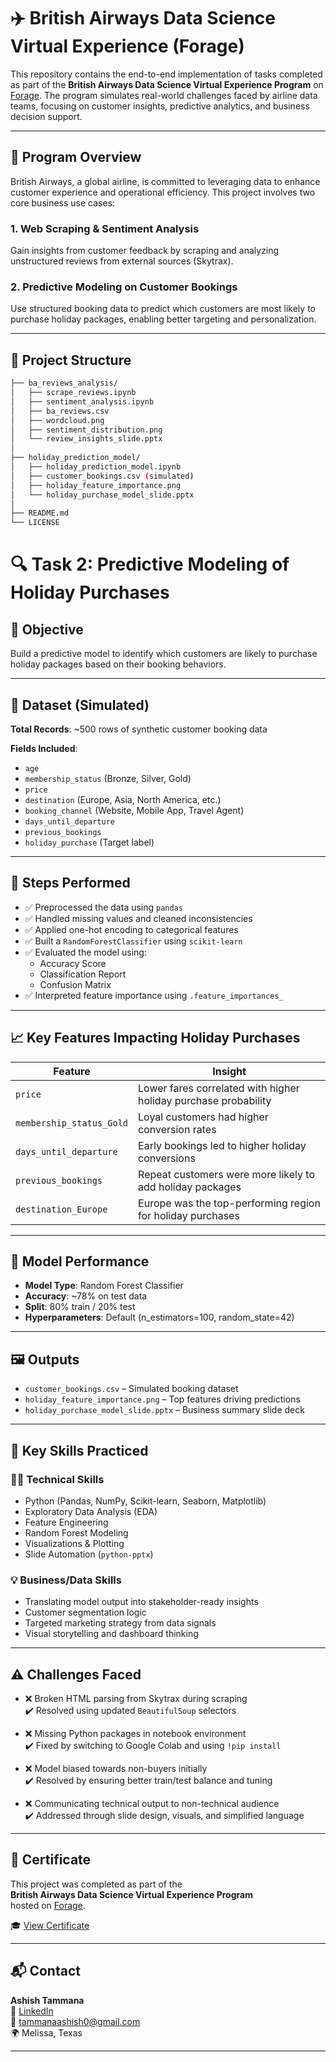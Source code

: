 # ✈️ British Airways Data Science Virtual Experience (Forage)

This repository contains the end-to-end implementation of tasks completed as part of the **British Airways Data Science Virtual Experience Program** on [Forage](https://www.theforage.com/). The program simulates real-world challenges faced by airline data teams, focusing on customer insights, predictive analytics, and business decision support.

---

## 📌 Program Overview

British Airways, a global airline, is committed to leveraging data to enhance customer experience and operational efficiency. This project involves two core business use cases:

### 1. Web Scraping & Sentiment Analysis
Gain insights from customer feedback by scraping and analyzing unstructured reviews from external sources (Skytrax).

### 2. Predictive Modeling on Customer Bookings
Use structured booking data to predict which customers are most likely to purchase holiday packages, enabling better targeting and personalization.

---

## 🧱 Project Structure

```bash
├── ba_reviews_analysis/
│   ├── scrape_reviews.ipynb
│   ├── sentiment_analysis.ipynb
│   ├── ba_reviews.csv
│   ├── wordcloud.png
│   ├── sentiment_distribution.png
│   └── review_insights_slide.pptx
│
├── holiday_prediction_model/
│   ├── holiday_prediction_model.ipynb
│   ├── customer_bookings.csv (simulated)
│   ├── holiday_feature_importance.png
│   └── holiday_purchase_model_slide.pptx
│
├── README.md
└── LICENSE
```

# 🔍 Task 2: Predictive Modeling of Holiday Purchases

## 🎯 Objective
Build a predictive model to identify which customers are likely to purchase holiday packages based on their booking behaviors.

---

## 📁 Dataset (Simulated)

**Total Records**: ~500 rows of synthetic customer booking data

**Fields Included**:
- `age`
- `membership_status` (Bronze, Silver, Gold)
- `price`
- `destination` (Europe, Asia, North America, etc.)
- `booking_channel` (Website, Mobile App, Travel Agent)
- `days_until_departure`
- `previous_bookings`
- `holiday_purchase` (Target label)

---

## 🧪 Steps Performed

- ✅ Preprocessed the data using `pandas`
- ✅ Handled missing values and cleaned inconsistencies
- ✅ Applied one-hot encoding to categorical features
- ✅ Built a `RandomForestClassifier` using `scikit-learn`
- ✅ Evaluated the model using:
  - Accuracy Score
  - Classification Report
  - Confusion Matrix
- ✅ Interpreted feature importance using `.feature_importances_`

---

## 📈 Key Features Impacting Holiday Purchases

| Feature                  | Insight                                                             |
|--------------------------|---------------------------------------------------------------------|
| `price`                 | Lower fares correlated with higher holiday purchase probability     |
| `membership_status_Gold`| Loyal customers had higher conversion rates                         |
| `days_until_departure`  | Early bookings led to higher holiday conversions                    |
| `previous_bookings`     | Repeat customers were more likely to add holiday packages           |
| `destination_Europe`    | Europe was the top-performing region for holiday purchases          |

---

## 📌 Model Performance

- **Model Type**: Random Forest Classifier  
- **Accuracy**: ~78% on test data  
- **Split**: 80% train / 20% test  
- **Hyperparameters**: Default (n_estimators=100, random_state=42)

---

## 🖼️ Outputs

- `customer_bookings.csv` – Simulated booking dataset
- `holiday_feature_importance.png` – Top features driving predictions
- `holiday_purchase_model_slide.pptx` – Business summary slide deck

---

## 🧠 Key Skills Practiced

### 👨‍💻 Technical Skills
- Python (Pandas, NumPy, Scikit-learn, Seaborn, Matplotlib)
- Exploratory Data Analysis (EDA)
- Feature Engineering
- Random Forest Modeling
- Visualizations & Plotting
- Slide Automation (`python-pptx`)

### 💡 Business/Data Skills
- Translating model output into stakeholder-ready insights
- Customer segmentation logic
- Targeted marketing strategy from data signals
- Visual storytelling and dashboard thinking

---

## ⚠️ Challenges Faced

- ❌ Broken HTML parsing from Skytrax during scraping  
  ✔️ Resolved using updated `BeautifulSoup` selectors

- ❌ Missing Python packages in notebook environment  
  ✔️ Fixed by switching to Google Colab and using `!pip install`

- ❌ Model biased towards non-buyers initially  
  ✔️ Resolved by ensuring better train/test balance and tuning

- ❌ Communicating technical output to non-technical audience  
  ✔️ Addressed through slide design, visuals, and simplified language

---

## 📑 Certificate

This project was completed as part of the  
**British Airways Data Science Virtual Experience Program**  
hosted on [Forage](https://www.theforage.com/).

🎓 [View Certificate](https://forage-uploads-prod.s3.amazonaws.com/completion-certificates/tMjbs76F526fF5v3G/NjynCWzGSaWXQCxSX_tMjbs76F526fF5v3G_7eBNvXPW8jcp6qfxF_1745190476565_completion_certificate.pdf)

---

## 📬 Contact

**Ashish Tammana**  
🔗 [LinkedIn](https://www.linkedin.com/in/ashishtammana)  
📧 tammanaashish0@gmail.com  
🌍 Melissa, Texas

---

